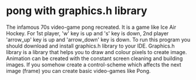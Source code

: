 # pong with graphics.h library
The infamous 70s video-game pong recreated. It is a game like Ice Air Hockey. For 1st player, 'w' key is up and 's' key is down, 2nd player 'arrow_up' key is up and 'arrow_down' key is down. To run this program you should download and install graphics.h library to your IDE. 
Graphics.h library is a library that helps you to draw and colour pixels to create image. Animation can be created with the constant screen cleaning and building images.
If you somehow create a control-scheme which affects the next image (frame) you can create basic video-games like Pong.
